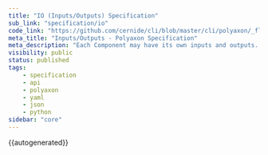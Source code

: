 ```yaml
---
title: "IO (Inputs/Outputs) Specification"
sub_link: "specification/io"
code_link: "https://github.com/cernide/cli/blob/master/cli/polyaxon/_flow/io/io.py"
meta_title: "Inputs/Outputs - Polyaxon Specification"
meta_description: "Each Component may have its own inputs and outputs. The inputs and outputs describe the expected parameters to pass to the component and their types. In the context of a DAG, inputs and outputs types are used to validate the flow of information going from one operation to another."
visibility: public
status: published
tags:
    - specification
    - api
    - polyaxon
    - yaml
    - json
    - python
sidebar: "core"
---
```


{{autogenerated}}
